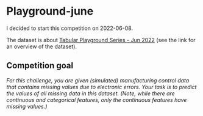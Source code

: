 # Playground-june

I decided to start this competition on 2022-06-08.

The dataset is about [Tabular Playground Series - Jun 2022](https://www.kaggle.com/competitions/tabular-playground-series-jun-2022/overview) (see the link for an overview of the dataset).

## Competition goal

_For this challenge, you are given (simulated) manufacturing control data that contains missing values due to electronic errors. Your task is to predict the values of all missing data in this dataset. (Note, while there are continuous and categorical features, only the continuous features have missing values.)_
